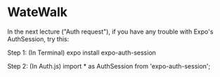 # WateWalk


In the next lecture ("Auth request"), if you have any trouble with Expo's AuthSession, try this:

Step 1: (In Terminal) expo install expo-auth-session

Step 2: (In Auth.js) import * as AuthSession from 'expo-auth-session';

